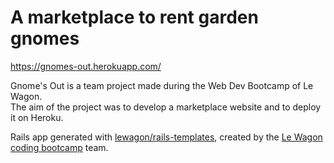 # A marketplace to rent garden gnomes
https://gnomes-out.herokuapp.com/

Gnome's Out is a team project made during the Web Dev Bootcamp of Le Wagon.   
The aim of the project was to develop a marketplace website and to deploy it on Heroku.

Rails app generated with [lewagon/rails-templates](https://github.com/lewagon/rails-templates), created by the [Le Wagon coding bootcamp](https://www.lewagon.com) team.
